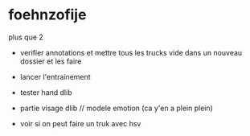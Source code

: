 # foehnzofije

plus que 2

- verifier annotations et mettre tous les trucks vide dans un nouveau dossier et les faire

- lancer l'entrainement

- tester hand dlib

- partie visage dlib // modele emotion (ca y'en a plein plein)

- voir si on peut faire un truk avec hsv
